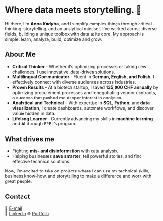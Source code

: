 # Where data meets storytelling. 🌟

Hi there, I’m **Anna Kudyba**, and I simplify complex things through critical thinking, storytelling, and an analytical mindset. I’ve worked across diverse fields, building a unique toolbox with data at its core. 
My approach is simple: learn, analyze, build, optimize and grow.

## About Me
- **Critical Thinker** – Whether it's optimizing processes or taking new challenges, I use innovative, data-driven solutions.
- **Multilingual Communicator** – Fluent in **German, English, and Polish**, I effectively connect with diverse audiences across industries.
- **Proven Results** – At a biotech startup, I saved **135,000 CHF annually** by optimizing procurement processes and renegotiating vendor contracts, a success that pushed me deeper interest in analytics.
- **Analytical and Technical** – With expertise in **SQL, Python**, and **data visualization**, I create dashboards, automate workflows, and discover valuie hidden in data.
- **Lifelong Learner** – Currently advancing my skills in **machine learning** and **AI** through EPFL’s program.

## What drives me
- Fighting **mis- and disinformation** with data analysis.
- Helping businesses **save smarter**, tell powerful stories, and find effective technical solutions.

Now, I’m excited to take on projects where I can use my technical skills, business know-how, and storytelling to make a difference and work with great people.

## Contact
📧 [E-mail](mailto:info@annakudyba.com)  
💼 [LinkedIn]([www.linkedin.com/in/anna-k-23a901111](https://www.linkedin.com/in/anna-k-23a901111/))
🌐 [Portfolio](https://swift-vacuum-b37.notion.site/My-portfolio-14684102756280f082c8e48b4cd505b7)
